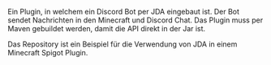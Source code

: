 Ein Plugin, in welchem ein Discord Bot per JDA eingebaut ist. Der Bot sendet Nachrichten in den Minecraft und Discord Chat.
Das Plugin muss per Maven gebuildet werden, damit die API direkt in der Jar ist.

Das Repository ist ein Beispiel für die Verwendung von JDA in einem Minecraft Spigot Plugin.
